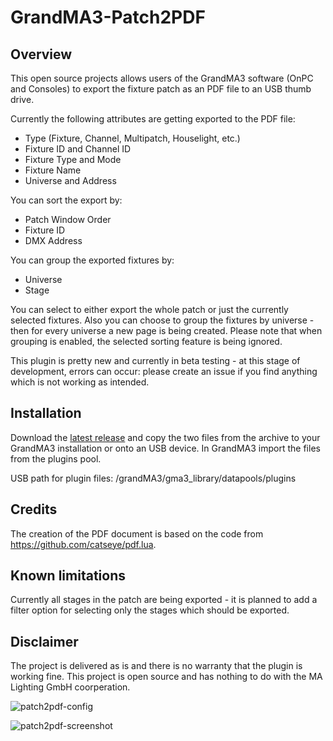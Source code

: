 # GrandMA3-Patch2PDF

## Overview ##

This open source projects allows users of the GrandMA3 software (OnPC and Consoles) to export the fixture patch as an PDF file to an USB thumb drive.

Currently the following attributes are getting exported to the PDF file:
- Type (Fixture, Channel, Multipatch, Houselight, etc.)
- Fixture ID and Channel ID
- Fixture Type and Mode
- Fixture Name
- Universe and Address

You can sort the export by:
- Patch Window Order
- Fixture ID
- DMX Address

You can group the exported fixtures by:
- Universe
- Stage

You can select to either export the whole patch or just the currently selected fixtures. Also you can choose to group the fixtures by universe - then for every universe a new page is being created. Please note that when grouping is enabled, the selected sorting feature is being ignored.

This plugin is pretty new and currently in beta testing - at this stage of development, errors can occur: please create an issue if you find anything which is not working as intended.

## Installation ##

Download the [latest release](https://github.com/leonreucher/grandma3-patch2pdf/releases/latest) and copy the two files from the archive to your GrandMA3 installation or onto an USB device. In GrandMA3 import the files from the plugins pool.

USB path for plugin files: 
/grandMA3/gma3_library/datapools/plugins

## Credits ##
The creation of the PDF document is based on the code from https://github.com/catseye/pdf.lua.

## Known limitations ##
Currently all stages in the patch are being exported - it is planned to add a filter option for selecting only the stages which should be exported. 

## Disclaimer ##

The project is delivered as is and there is no warranty that the plugin is working fine. This project is open source and has nothing to do with the MA Lighting GmbH coorperation. 

![patch2pdf-config](https://github.com/leonreucher/grandma3-patch2pdf/assets/19686873/c622a612-5413-4b58-a439-c2756c1fdbb6)

![patch2pdf-screenshot](https://github.com/leonreucher/grandma3-patch2pdf/assets/19686873/eb05d2c0-685f-43af-93b7-957bf1082e3a)


